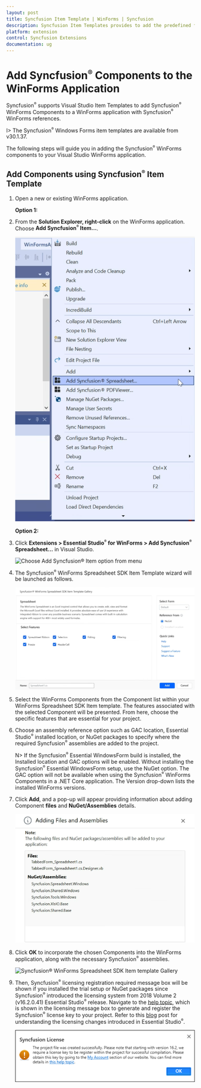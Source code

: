 ```yaml
---
layout: post
title: Syncfusion Item Template | WinForms | Syncfusion
description: Syncfusion Item Templates provides to add the predefined forms with Syncfusion component in Windows Forms application.
platform: extension
control: Syncfusion Extensions
documentation: ug
---
```


# Add Syncfusion<sup style="font-size:70%">&reg;</sup> Components to the WinForms Application

Syncfusion<sup style="font-size:70%">&reg;</sup> supports Visual Studio Item Templates to add Syncfusion<sup style="font-size:70%">&reg;</sup> WinForms Components to a WinForms application with Syncfusion<sup style="font-size:70%">&reg;</sup> WinForms references. 

I> The Syncfusion<sup style="font-size:70%">&reg;</sup> Windows Forms item templates are available from v30.1.37.

The following steps will guide you in adding the Syncfusion<sup style="font-size:70%">&reg;</sup> WinForms components to your Visual Studio WinForms application.

## Add Components using Syncfusion<sup style="font-size:70%">&reg;</sup> Item Template

1.	Open a new or existing WinForms application.

	**Option 1:**

2.	From the **Solution Explorer, right-click** on the WinForms application. Choose **Add Syncfusion<sup style="font-size:70%">&reg;</sup> Item...**.

	![Choose Add Syncfusion<sup style="font-size:70%">&reg;</sup> Item option from right click project](winforms-images/Add-Syncfusion-item.png)

	**Option 2:**

3.	Click **Extensions > Essential Studio<sup style="font-size:70%">&reg;</sup> for WinForms > Add Syncfusion<sup style="font-size:70%">&reg;</sup> Spreadsheet…** in Visual Studio.

	![Choose Add Syncfusion<sup style="font-size:70%">&reg;</sup> Item option from menu](winforms-images/Add-item.png)


4.	The Syncfusion<sup style="font-size:70%">&reg;</sup> WinForms Spreadsheet SDK Item Template wizard will be launched as follows.

	![Syncfusion<sup style="font-size:70%">&reg;</sup> WinForms Spreadsheet SDK Item template Components](winforms-images/Add-Syncfusion-ui.png)

5.	Select the WinForms Components from the Component list within your WinForms Spreadsheet SDK Item template. The features associated with the selected Component will be presented. From here, 		choose the specific features that are essential for your project.

6.	Choose an assembly reference option such as GAC location, Essential Studio<sup style="font-size:70%">&reg;</sup> installed location, or NuGet packages to specify where the required Syncfusion<sup style="font-size:70%">&reg;</sup> assemblies 	are added to the project.

	N> If the Syncfusion<sup style="font-size:70%">&reg;</sup> Essential WindowsForm build is installed, the Installed location and GAC options will be enabled. Without installing the Syncfusion<sup style="font-size:70%">&reg;</sup> Essential WindowsForm setup, use the NuGet option. The GAC option will not be available when using the Syncfusion<sup style="font-size:70%">&reg;</sup> WinForms Components in a .NET Core application. The Version drop-down lists the installed WinForms versions.

7.  Click **Add**, and a pop-up will appear providing information about adding Component **files** and **NuGet/Assemblies** details.

	![Syncfusion<sup style="font-size:70%">&reg;</sup> WinForms Spreadsheet SDK Item template details](winforms-images/Add-Syncfusion-item-3.png)	

8.	Click **OK** to incorporate the chosen Components into the WinForms application, along with the necessary Syncfusion<sup style="font-size:70%">&reg;</sup> assemblies.

	![Syncfusion<sup style="font-size:70%">&reg;</sup> WinForms Spreadsheet SDK Item template Gallery](winforms-images/Add-Syncfusion-item-details.png)

9.	Then, Syncfusion<sup style="font-size:70%">&reg;</sup> licensing registration required message box will be shown if you installed the trial setup or NuGet packages since Syncfusion<sup style="font-size:70%">&reg;</sup> introduced the 			licensing system from 2018 Volume 2 (v16.2.0.41) Essential Studio<sup style="font-size:70%">&reg;</sup> release. Navigate to the [help topic](https://help.Syncfusion.com/common/essential-studio/licensing/license-key#how-to-generate-Syncfusion-license-key), which is shown in the licensing message box to generate and register the Syncfusion<sup style="font-size:70%">&reg;</sup> license key to 		your project. Refer to this [blog](https://blog.Syncfusion.com/post/Whats-New-in-2018-Volume-2-Licensing-Changes-in-the-1620x-Version-of-Essential-Studio.aspx) post 	 for understanding the licensing changes introduced in Essential Studio<sup style="font-size:70%">&reg;</sup>.

    ![Syncfusion<sup style="font-size:70%">&reg;</sup> WinForms Spreadsheet SDK Item template Gallery](winforms-images/Syncfusion-Item-Template-Gallery-7.png)